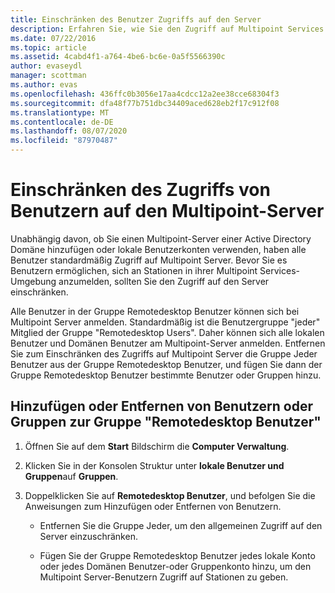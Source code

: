 ```yaml
---
title: Einschränken des Benutzer Zugriffs auf den Server
description: Erfahren Sie, wie Sie den Zugriff auf Multipoint Services für Benutzer und Gruppen gewähren oder verweigern.
ms.date: 07/22/2016
ms.topic: article
ms.assetid: 4cabd4f1-a764-4be6-bc6e-0a5f5566390c
author: evaseydl
manager: scottman
ms.author: evas
ms.openlocfilehash: 436ffc0b3056e17aa4cdcc12a2ee38cce68304f3
ms.sourcegitcommit: dfa48f77b751dbc34409aced628eb2f17c912f08
ms.translationtype: MT
ms.contentlocale: de-DE
ms.lasthandoff: 08/07/2020
ms.locfileid: "87970487"
---
```

# <a name="limit-users-access-to-the-multipoint-server"></a>Einschränken des Zugriffs von Benutzern auf den Multipoint-Server
Unabhängig davon, ob Sie einen Multipoint-Server einer Active Directory Domäne hinzufügen oder lokale Benutzerkonten verwenden, haben alle Benutzer standardmäßig Zugriff auf Multipoint Server. Bevor Sie es Benutzern ermöglichen, sich an Stationen in ihrer Multipoint Services-Umgebung anzumelden, sollten Sie den Zugriff auf den Server einschränken.

Alle Benutzer in der Gruppe Remotedesktop Benutzer können sich bei Multipoint Server anmelden. Standardmäßig ist die Benutzergruppe "jeder" Mitglied der Gruppe "Remotedesktop Users". Daher können sich alle lokalen Benutzer und Domänen Benutzer am Multipoint-Server anmelden. Entfernen Sie zum Einschränken des Zugriffs auf Multipoint Server die Gruppe Jeder Benutzer aus der Gruppe Remotedesktop Benutzer, und fügen Sie dann der Gruppe Remotedesktop Benutzer bestimmte Benutzer oder Gruppen hinzu.

## <a name="add-or-remove-users-or-groups-to-the-remote-desktop-users-group"></a>Hinzufügen oder Entfernen von Benutzern oder Gruppen zur Gruppe "Remotedesktop Benutzer"

1.  Öffnen Sie auf dem **Start** Bildschirm die **Computer Verwaltung**.

2.  Klicken Sie in der Konsolen Struktur unter **lokale Benutzer und Gruppen**auf **Gruppen**.

3.  Doppelklicken Sie auf **Remotedesktop Benutzer**, und befolgen Sie die Anweisungen zum Hinzufügen oder Entfernen von Benutzern.

    -   Entfernen Sie die Gruppe Jeder, um den allgemeinen Zugriff auf den Server einzuschränken.

    -   Fügen Sie der Gruppe Remotedesktop Benutzer jedes lokale Konto oder jedes Domänen Benutzer-oder Gruppenkonto hinzu, um den Multipoint Server-Benutzern Zugriff auf Stationen zu geben.